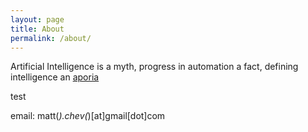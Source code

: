 ```yaml
---
layout: page
title: About
permalink: /about/
---
```


Artificial Intelligence is a myth, progress in automation a fact, defining intelligence an [aporia](https://en.wikipedia.org/wiki/Aporia)

test

email: matt(*).chev(*)[at]gmail[dot]com
